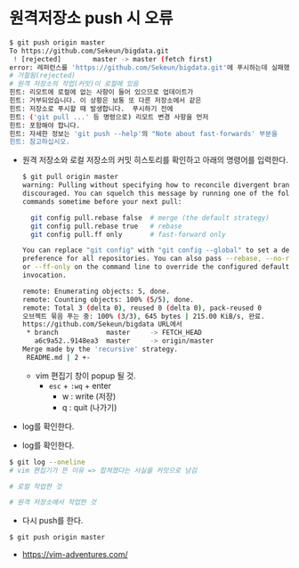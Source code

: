 # 원격저장소 push 시 오류

```bash
$ git push origin master
To https://github.com/Sekeun/bigdata.git
 ! [rejected]        master -> master (fetch first)
error: 레퍼런스를 'https://github.com/Sekeun/bigdata.git'에 푸시하는데 실패했습니다
# 거절됨(rejected)
# 원격 저장소의 작업(커밋)이 로컬에 있음
힌트: 리모트에 로컬에 없는 사항이 들어 있으므로 업데이트가
힌트: 거부되었습니다. 이 상황은 보통 또 다른 저장소에서 같은
힌트: 저장소로 푸시할 때 발생합니다.  푸시하기 전에
힌트: ('git pull ...' 등 명령으로) 리모트 변경 사항을 먼저
힌트: 포함해야 합니다.
힌트: 자세한 정보는 'git push --help'의 "Note about fast-forwards' 부분을
힌트: 참고하십시오.
```

- 원격 저장소와 로컬 저장소의 커밋 히스토리를 확인하고 아래의 명령어를 입력한다.

  ```bash
  $ git pull origin master
  warning: Pulling without specifying how to reconcile divergent branches is
  discouraged. You can squelch this message by running one of the following
  commands sometime before your next pull:
  
    git config pull.rebase false  # merge (the default strategy)
    git config pull.rebase true   # rebase
    git config pull.ff only       # fast-forward only
  
  You can replace "git config" with "git config --global" to set a default
  preference for all repositories. You can also pass --rebase, --no-rebase,
  or --ff-only on the command line to override the configured default per
  invocation.
  
  remote: Enumerating objects: 5, done.
  remote: Counting objects: 100% (5/5), done.
  remote: Total 3 (delta 0), reused 0 (delta 0), pack-reused 0
  오브젝트 묶음 푸는 중: 100% (3/3), 645 bytes | 215.00 KiB/s, 완료.
  https://github.com/Sekeun/bigdata URL에서
   * branch            master     -> FETCH_HEAD
     a6c9a52..9148ea3  master     -> origin/master
  Merge made by the 'recursive' strategy.
   README.md | 2 +-
  ```

  - vim 편집기 창이 popup 될 것.
    - `esc` + `:wq` + enter
      - w : write (저장)
      - q : quit (나가기)

- log를 확인한다.



- log를 확인한다.

```bash
$ git log --oneline
# vim 편집기가 뜬 이유 => 합쳐졌다는 사실을 커밋으로 남김

# 로컬 작업한 것

# 원격 저장소에서 작업한 것
```

- 다시 push를 한다.

```bash
$ git push origin master
```

- https://vim-adventures.com/